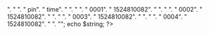 <?php
$string =  "<table>".
"    <tr>".
"        <td>pin</td>".
"        <td>time</td>".
"    </tr>".
"    <tr>".
"        <td>0001</td>".
"        <td>1524810082</td>".
"    </tr>".
"    <tr>".
"        <td>0002</td>".
"        <td>1524810082</td>".
"    </tr>".
"    <tr>".
"        <td>0003</td>".
"        <td>1524810082</td>".
"    </tr>".
"    <tr>".
"        <td>0004</td>".
"        <td>1524810082</td>".
"    </tr>".
"</table>";

 echo $string; 
?>
